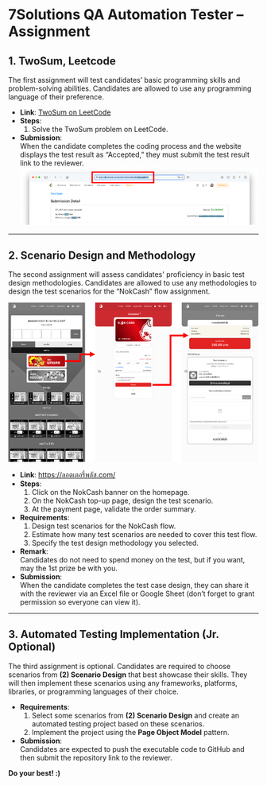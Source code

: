 # 7Solutions QA Automation Tester – Assignment

## 1. TwoSum, Leetcode
The first assignment will test candidates’ basic programming skills and problem-solving abilities. Candidates are allowed to use any programming language of their preference.

- **Link**: [TwoSum on LeetCode](https://leetcode.com/problems/two-sum/)
- **Steps**:  
  1. Solve the TwoSum problem on LeetCode.
- **Submission**:  
  When the candidate completes the coding process and the website displays the test result as “Accepted,” they must submit the test result link to the reviewer.
  ![LeetCode Submission Detail](/assets/images/LeetCodeSubmissionDetail.png)

---

## 2. Scenario Design and Methodology

The second assignment will assess candidates' proficiency in basic test design methodologies. Candidates are allowed to use any methodologies to design the test scenarios for the “NokCash” flow assignment.

![LeetCode Submission Detail](/assets/images/PurchaseNokCashFlow.png)

- **Link**: https://ลอตเตอรี่พลัส.com/
- **Steps**:  
  1. Click on the NokCash banner on the homepage.
  2. On the NokCash top-up page, design the test scenario.
  3. At the payment page, validate the order summary.
- **Requirements**:  
  1. Design test scenarios for the NokCash flow.
  2. Estimate how many test scenarios are needed to cover this test flow.
  3. Specify the test design methodology you selected.
- **Remark**:  
  Candidates do not need to spend money on the test, but if you want, may the 1st prize be with you.
- **Submission**:  
  When the candidate completes the test case design, they can share it with the reviewer via an Excel file or Google Sheet (don’t forget to grant permission so everyone can view it).

---

## 3. Automated Testing Implementation (Jr. Optional)

The third assignment is optional. Candidates are required to choose scenarios from **(2) Scenario Design** that best showcase their skills. They will then implement these scenarios using any frameworks, platforms, libraries, or programming languages of their choice.

- **Requirements**:  
  1. Select some scenarios from **(2) Scenario Design** and create an automated testing project based on these scenarios.
  2. Implement the project using the **Page Object Model** pattern.
- **Submission**:  
  Candidates are expected to push the executable code to GitHub and then submit the repository link to the reviewer.

**Do your best! :)**

